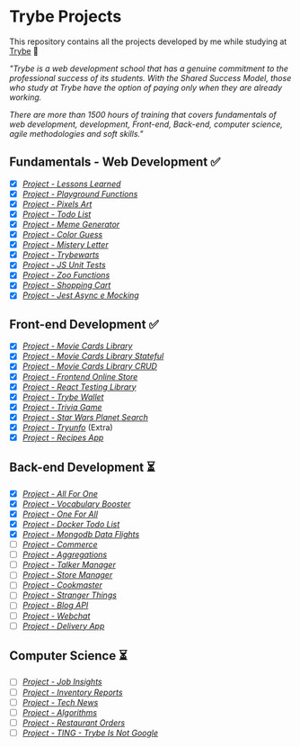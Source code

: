 # Trybe Projects

This repository contains all the projects developed by me while studying at [Trybe](https://www.betrybe.com/) :rocket:

_"Trybe is a web development school that has a genuine commitment to the professional success of its students. With the Shared Success Model, those who study at Trybe have the option of paying only when they are already working._

_There are more than 1500 hours of training that covers fundamentals of web development, development, Front-end, Back-end, computer science, agile methodologies and soft skills."_

## Fundamentals - Web Development :white_check_mark:

- [x] _[Project - Lessons Learned](modulo-1/01-lessons-learned)_
- [x] _[Project - Playground Functions](modulo-1/02-playground-functions)_
- [x] _[Project - Pixels Art](modulo-1/03-pixels-art)_
- [x] _[Project - Todo List](modulo-1/04-todo-list)_
- [x] _[Project - Meme Generator](modulo-1/05-meme-generator)_
- [x] _[Project - Color Guess](modulo-1/06-color-guess)_
- [x] _[Project - Mistery Letter](modulo-1/07-mistery-letter)_
- [x] _[Project - Trybewarts](modulo-1/08-trybewarts)_
- [x] _[Project - JS Unit Tests](modulo-1/09-js-unit-tests)_
- [x] _[Project - Zoo Functions](modulo-1/10-zoo-functions)_
- [x] _[Project - Shopping Cart](modulo-1/11-shopping-cart)_
- [x] _[Project - Jest Async e Mocking](modulo-1/12-jest-async-mocking)_

## Front-end Development :white_check_mark:

- [x] _[Project - Movie Cards Library](modulo-2/01-movie-cards-library)_
- [x] _[Project - Movie Cards Library Stateful](modulo-2/02-movie-cards-library-stateful)_
- [x] _[Project - Movie Cards Library CRUD](modulo-2/03-movie-cards-library-crud)_
- [x] _[Project - Frontend Online Store](modulo-2/04-frontend-online-store)_
- [x] _[Project - React Testing Library](modulo-2/05-react-testing-library)_
- [x] _[Project - Trybe Wallet](modulo-2/06-trybewallet)_
- [x] _[Project - Trivia Game](modulo-2/07-trivia-react-redux)_
- [x] _[Project - Star Wars Planet Search](modulo-2/08-starwars-planets-search)_
- [x] _[Project - Tryunfo](modulo-2/09-tryunfo-beta)_ (Extra)
- [x] _[Project - Recipes App](modulo-2/10-recipes-app)_

## Back-end Development :hourglass_flowing_sand:

- [x] _[Project - All For One](modulo-3/01-all-for-one)_
- [x] _[Project - Vocabulary Booster](modulo-3/02-vocabulary-booster)_
- [x] _[Project - One For All](modulo-3/03-one-for-all)_
- [x] _[Project - Docker Todo List](modulo-3/04-docker-todo-list)_
- [x] _[Project - Mongodb Data Flights](modulo-3/05-mongodb-dataflights)_
- [ ] _[Project - Commerce]()_
- [ ] _[Project - Aggregations]()_
- [ ] _[Project - Talker Manager]()_
- [ ] _[Project - Store Manager]()_
- [ ] _[Project - Cookmaster]()_
- [ ] _[Project - Stranger Things]()_
- [ ] _[Project - Blog API]()_
- [ ] _[Project - Webchat]()_
- [ ] _[Project - Delivery App]()_

## Computer Science :hourglass_flowing_sand:

- [ ] _[Project - Job Insights]()_
- [ ] _[Project - Inventory Reports]()_
- [ ] _[Project - Tech News]()_
- [ ] _[Project - Algorithms]()_
- [ ] _[Project - Restaurant Orders]()_
- [ ] _[Project - TING - Trybe Is Not Google]()_

